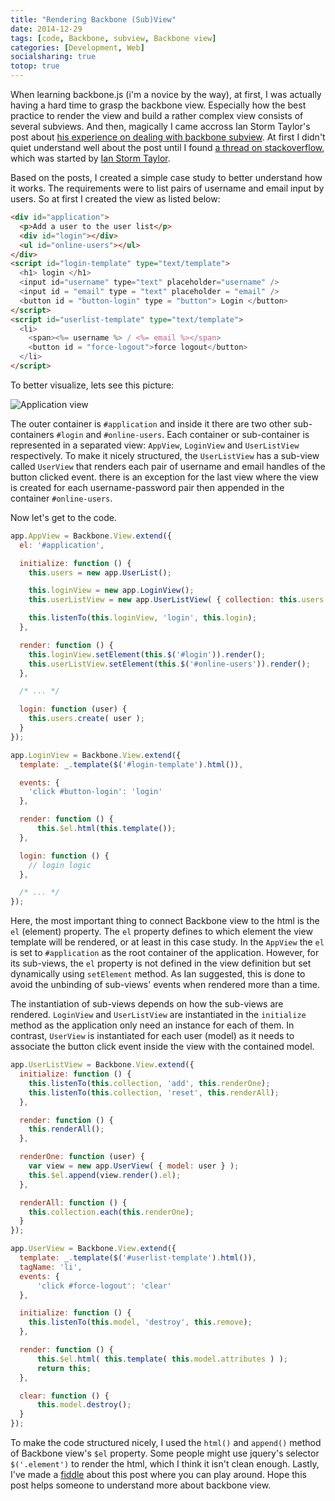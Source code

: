 ```yaml
---
title: "Rendering Backbone (Sub)View"
date: 2014-12-29
tags: [code, Backbone, subview, Backbone view]
categories: [Development, Web]
socialsharing: true
totop: true
---
```


When learning backbone.js (i'm a novice by the way), at first, I was actually having a hard time
to grasp the backbone view. Especially how the best practice to render
the view and build a rather complex view consists of several subviews.
And then, magically I came accross Ian Storm Taylor's post about
[his experience on dealing with backbone subview](http://ianstormtaylor.com/rendering-views-in-backbonejs-isnt-always-simple/).
At first I didn't quiet understand well about the post until I found
[a thread on stackoverflow](http://stackoverflow.com/questions/9337927/how-to-handle-initializing-and-rendering-subviews-in-backbone-js), which was started by [Ian Storm Taylor](http://ianstormtaylor.com).

Based on the posts, I created a simple case study to better understand how it works.
The requirements were to list pairs of username and email input by users.
So at first I created the view as listed below:

```html
<div id="application">
  <p>Add a user to the user list</p>
  <div id="login"></div>
  <ul id="online-users"></ul>
</div>
<script id="login-template" type="text/template">
  <h1> login </h1>
  <input id="username" type="text" placeholder="username" />
  <input id = "email" type = "text" placeholder = "email" />
  <button id = "button-login" type = "button"> Login </button>
</script>
<script id="userlist-template" type="text/template">
  <li>
    <span><%= username %> / <%= email %></span>
    <button id = "force-logout">force logout</button>
  </li>
</script>
```
To better visualize, lets see this picture:

![Application view][pic:app-view]

<!-- Read more -->

The outer container is `#application` and inside it there are
two other sub-containers `#login` and `#online-users`. Each container
or sub-container is represented in a separated view: `AppView`, `LoginView`
and `UserListView` respectively. To make it
nicely structured, the `UserListView` has a sub-view
called `UserView` that renders each pair of username and email
handles of the button clicked event.
there is an exception for the last view where the view is
created for each username-password pair then appended in
the container `#online-users`.

Now let's get to the code.
```javascript
app.AppView = Backbone.View.extend({
  el: '#application',

  initialize: function () {
    this.users = new app.UserList();

    this.loginView = new app.LoginView();
    this.userListView = new app.UserListView( { collection: this.users } );

    this.listenTo(this.loginView, 'login', this.login);
  },

  render: function () {
    this.loginView.setElement(this.$('#login')).render();
    this.userListView.setElement(this.$('#online-users')).render();
  },

  /* ... */

  login: function (user) {
    this.users.create( user );
  }
});

app.LoginView = Backbone.View.extend({
  template: _.template($('#login-template').html()),

  events: {
    'click #button-login': 'login'
  },

  render: function () {
      this.$el.html(this.template());
  },

  login: function () {
    // login logic
  },

  /* ... */
});
```
Here, the most important thing to connect Backbone view to
the html is the `el` (element) property. The `el` property defines to
which element the view template will be rendered, or at least in this case
study. In the `AppView` the `el` is set to `#application`
as the root container of the application. However, for its
sub-views, the `el` property is not defined in the view
definition but set dynamically using `setElement` method.
As Ian suggested, this is done to avoid the unbinding of
sub-views' events when rendered more than a time.

The instantiation
of sub-views depends on how the sub-views are rendered.
`LoginView` and `UserListView` are instantiated in
the `initialize` method as the application only need
an instance for each of them. In contrast, `UserView`
is instantiated for each user (model) as it needs to
associate the button click event inside the view with
the contained model.

```javascript
app.UserListView = Backbone.View.extend({
  initialize: function () {
    this.listenTo(this.collection, 'add', this.renderOne);
    this.listenTo(this.collection, 'reset', this.renderAll);
  },

  render: function () {
    this.renderAll();
  },

  renderOne: function (user) {
    var view = new app.UserView( { model: user } );
    this.$el.append(view.render().el);
  },

  renderAll: function () {
    this.collection.each(this.renderOne);
  }
});

app.UserView = Backbone.View.extend({
  template: _.template($('#userlist-template').html()),
  tagName: 'li',
  events: {
      'click #force-logout': 'clear'
  },

  initialize: function () {
    this.listenTo(this.model, 'destroy', this.remove);
  },

  render: function () {
      this.$el.html( this.template( this.model.attributes ) );
      return this;
  },

  clear: function () {
      this.model.destroy();
  }
});
```
To make the code structured nicely, I used the `html()` and
`append()` method of Backbone view's `$el` property. Some people
might use jquery's selector `$('.element')` to render the html,
which I think it isn't clean enough. Lastly, I've made a [fiddle][jsfiddle]
about this post where you can play around. Hope this post
helps someone to understand more about backbone view.

[pic:app-view]: /img/backbone-view-schema.png
[jsfiddle]: http://jsfiddle.net/npatmaja/csL45j3s/
